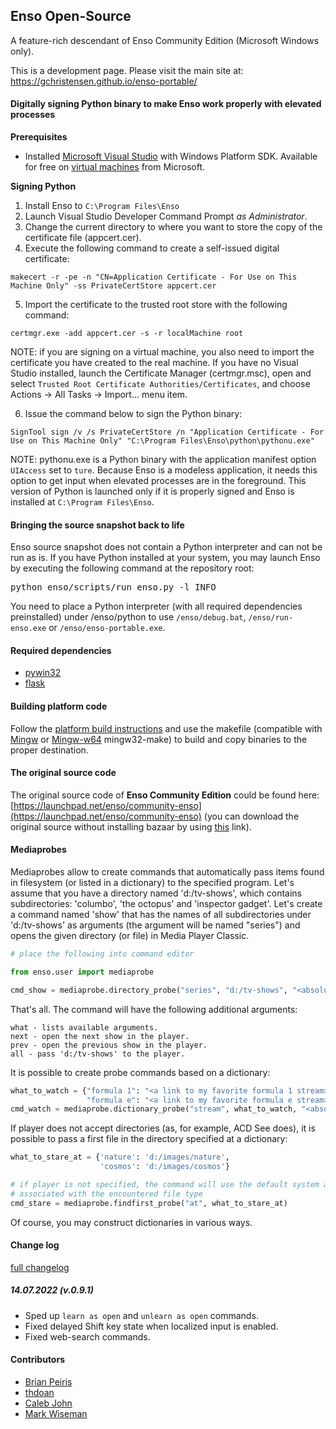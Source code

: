 ## Enso Open-Source

A feature-rich descendant of Enso Community Edition (Microsoft Windows only). 

This is a development page. Please visit the main site at: https://gchristensen.github.io/enso-portable/

#### Digitally signing Python binary to make Enso work properly with elevated processes

**Prerequisites**

* Installed [Microsoft Visual Studio](https://visualstudio.microsoft.com) with Windows Platform SDK.
Available for free on [virtual machines](https://developer.microsoft.com/en-us/windows/downloads/virtual-machines/) from Microsoft.

**Signing Python**

1. Install Enso to `C:\Program Files\Enso`
2. Launch Visual Studio Developer Command Prompt *as Administrator*.
3. Change the current directory to where you want to store the copy of the certificate file (appcert.cer).
4. Execute the following command to create a self-issued digital certificate:

`makecert -r -pe -n "CN=Application Certificate - For Use on This Machine Only" -ss PrivateCertStore appcert.cer`

5. Import the certificate to the trusted root store with the following command:

`certmgr.exe -add appcert.cer -s -r localMachine root`

NOTE: if you are signing on a virtual machine, you also need to import the certificate you have created 
to the real machine. If you have no Visual Studio installed, launch the Certificate Manager (certmgr.msc),
open and select `Trusted Root Certificate Authorities/Certificates`, and choose Actions -> All Tasks -> Import... menu item.

6. Issue the command below to sign the Python binary:

`SignTool sign /v /s PrivateCertStore /n "Application Certificate - For Use on This Machine Only" "C:\Program Files\Enso\python\pythonu.exe"`

NOTE: pythonu.exe is a Python binary with the application manifest option `UIAccess` set to `ture`. 
Because Enso is a modeless application, it needs this option to get input when elevated processes are in the foreground.
This version of Python is launched only if it is properly signed and Enso is installed at `C:\Program Files\Enso`. 

#### Bringing the source snapshot back to life

Enso source snapshot does not contain a Python interpreter and can not be run as is. 
If you have Python installed at your system, you may launch Enso by executing
the following command at the repository root: 
<pre>
python enso/scripts/run_enso.py -l INFO
</pre>
You need to place a Python interpreter (with all required dependencies preinstalled)
under /enso/python to use `/enso/debug.bat`, `/enso/run-enso.exe` or `/enso/enso-portable.exe`. 

#### Required dependencies

* [pywin32](https://github.com/mhammond/pywin32)
* [flask](http://flask.pocoo.org/)

#### Building platform code

Follow the [platform build instructions](platform/README.win32) and use the makefile 
(compatible with [Mingw](http://www.mingw.org) or [Mingw-w64](https://mingw-w64.org)
mingw32-make) to build and copy binaries to the proper destination. 

#### The original source code

The original source code of **Enso Community Edition** could be found here:
[https://launchpad.net/enso/community-enso](https://launchpad.net/enso/community-enso) (you can download the original source without installing bazaar by using [this](https://bazaar.launchpad.net/%7Ecommunityenso/enso/community-enso/tarball/145?start_revid=145) link).

#### Mediaprobes

Mediaprobes allow to create commands that automatically pass items found in filesystem 
(or listed in a dictionary) to the specified program. Let's assume that you have a directory 
named 'd:/tv-shows', which contains subdirectories: 'columbo', 'the octopus' and 'inspector gadget'.
Let's create a command named 'show' that has the names of all subdirectories under 'd:/tv-shows'
as arguments (the argument will be named "series") and opens the given directory (or file) in 
Media Player Classic.

```python
# place the following into command editor

from enso.user import mediaprobe

cmd_show = mediaprobe.directory_probe("series", "d:/tv-shows", "<absolute path to MPC-HC>")
```
That's all. The command will have the following additional arguments:

    what - lists available arguments.
    next - open the next show in the player.
    prev - open the previous show in the player.
    all - pass 'd:/tv-shows' to the player.

It is possible to create probe commands based on a dictionary:

```python
what_to_watch = {"formula 1": "<a link to my favorite formula 1 stream>",
                 "formula e": "<a link to my favorite formula e stream>"}
cmd_watch = mediaprobe.dictionary_probe("stream", what_to_watch, "<absolute path to my network player>")
```

If player does not accept directories (as, for example, ACD See does), it is possible to pass a first file in the directory specified at a dictionary:

```python
what_to_stare_at = {'nature': 'd:/images/nature',
                    'cosmos': 'd:/images/cosmos'}

# if player is not specified, the command will use the default system application 
# associated with the encountered file type
cmd_stare = mediaprobe.findfirst_probe("at", what_to_stare_at)
```

Of course, you may construct dictionaries in various ways.

#### Change log
[full changelog](changelog.md)

##### 14.07.2022 (v.0.9.1)

* Sped up `learn as open` and `unlearn as open` commands.
* Fixed delayed Shift key state when localized input is enabled.
* Fixed web-search commands.

#### Contributors

* [Brian Peiris](https://github.com/brianpeiris)
* [thdoan](https://github.com/thdoan)
* [Caleb John](https://github.com/CalebJohn)
* [Mark Wiseman](https://github.com/mawiseman)